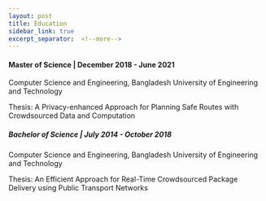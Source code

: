 ```yaml
---
layout: post
title: Education
sidebar_link: true
excerpt_separator:  <!--more-->
---
```


#### Master of Science | December 2018 - June 2021

<fh2> Computer Science and Engineering, Bangladesh University of Engineering and Technology </fh2>

Thesis: A Privacy-enhanced Approach for Planning Safe Routes with Crowdsourced Data and Computation

<!-- <font size="4"> Computer Science and Engineering, Bangladesh University of Engineering and Technology </font>
<font size="3"> Thesis: A Privacy-enhanced Approach for Planning Safe Routes with Crowdsourced Data and Computation </font> -->

##### Bachelor of Science | July 2014 - October 2018

<fh2> Computer Science and Engineering, Bangladesh University of Engineering and Technology </fh2>

<fh3> Thesis: An Efficient Approach for Real-Time Crowdsourced Package Delivery using Public Transport Networks </fh3>

<!-- <font size="4"> Computer Science and Engineering, Bangladesh University of Engineering and Technology </font>
<font size="3"> Thesis: An Efficient Approach for Real-Time Crowdsourced Package Delivery using Public Transport Networks </font> -->
